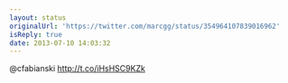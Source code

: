 ```yaml
---
layout: status
originalUrl: 'https://twitter.com/marcgg/status/354964107839016962'
isReply: true
date: 2013-07-10 14:03:32
---
```


@cfabianski  http://t.co/iHsHSC9KZk
